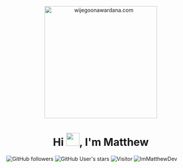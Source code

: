 <div align="center" width="50">
    <img alt="wijegoonawardana.com" src="./assets/oh hi there.png" width="300"/>
</div>
<h1 align="center">Hi <img src="https://media.giphy.com/media/hvRJCLFzcasrR4ia7z/giphy.gif" width="35">, I'm Matthew</h1>

![GitHub followers](https://img.shields.io/github/followers/ImMatthewDev?style=social) ![GitHub User's stars](https://img.shields.io/github/stars/ImMatthewDev?style=social) ![Visitor](https://visitor-badge.laobi.icu/badge?page_id=ImMatthewDev.repoName) <img src="https://komarev.com/ghpvc/?username=ImMatthewDev" alt="ImMatthewDev" />
